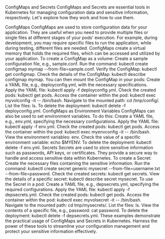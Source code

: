 ConfigMaps and Secrets
ConfigMaps and Secrets are essential tools in Kubernetes for managing configuration data and sensitive information, respectively. Let's explore how they work and how to use them.

ConfigMaps
ConfigMaps are used to store configuration data for your application.
They are useful when you need to provide multiple files or single files at different stages of your pods' execution.
For example, during development, you may require specific files to run the application, while during testing, different files are needed.
ConfigMaps create a virtual memory that holds the required files, which can be accessed and utilized by your application.
To create a ConfigMap as a volume:
Create a sample configuration file, e.g., sample.conf.
Run the command: kubectl create configmap mymap --from-file=sample.conf.
Verify the ConfigMap: kubectl get configmap.
Check the details of the ConfigMap: kubectl describe configmap mymap.
You can then mount the ConfigMap in your pods:
Create a YAML file, e.g., deployconfig.yml, with the necessary specifications.
Apply the YAML file: kubectl apply -f deployconfig.yml.
Check the created pods: kubectl get pods.
Access the container within the pod: kubectl exec myvolconfig -it -- /bin/bash.
Navigate to the mounted path: cd /tmp/config/.
List the files: ls.
To delete the deployment: kubectl delete -f deployconfig.yml.
ConfigMaps as Environment Variables
ConfigMaps can also be used to set environment variables.
To do this:
Create a YAML file, e.g., env.yml, specifying the necessary configurations.
Apply the YAML file: kubectl apply -f env.yml.
Check the created pods: kubectl get pods.
Access the container within the pod: kubectl exec myenvconfig -it -- /bin/bash.
View the environment variables: env.
Check the value of a specific environment variable: echo $MYENV.
To delete the deployment: kubectl delete -f env.yml.
Secrets
Secrets are used to store sensitive information such as passwords, API keys, or certificates.
They provide a secure way to handle and access sensitive data within Kubernetes.
To create a Secret:
Create the necessary files containing the sensitive information.
Run the command: kubectl create secret generic mysecret --from-file=username.txt --from-file=password.
Check the created secrets: kubectl get secrets.
View the details of a specific secret: kubectl describe secret mysecret.
To use the Secret in a pod:
Create a YAML file, e.g., depsecrets.yml, specifying the required configurations.
Apply the YAML file: kubectl apply -f depsecrets.yml.
Check the created pods: kubectl get pods.
Access the container within the pod: kubectl exec myvolsecret -it -- /bin/bash.
Navigate to the mounted path: cd tmp/mysecrets/.
List the files: ls.
View the contents of a specific file, e.g., password: cat password.
To delete the deployment: kubectl delete -f depsecrets.yml.
These examples demonstrate the practical usage of ConfigMaps and Secrets in Kubernetes. Harness the power of these tools to streamline your configuration management and protect your sensitive information effectively.
